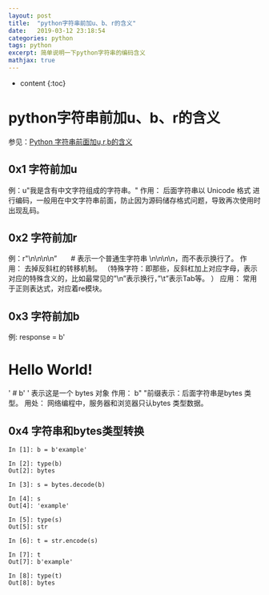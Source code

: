 ```yaml
---
layout: post
title:  "python字符串前加u、b、r的含义"
date:   2019-03-12 23:18:54
categories: python
tags: python
excerpt: 简单说明一下python字符串的编码含义
mathjax: true
---
```

* content
{:toc}

# python字符串前加u、b、r的含义
参见：[Python 字符串前面加u,r,b的含义](https://www.cnblogs.com/liangmingshen/p/9274021.html)
## 0x1 字符前加u
例：u"我是含有中文字符组成的字符串。"
作用：
后面字符串以 Unicode 格式 进行编码，一般用在中文字符串前面，防止因为源码储存格式问题，导致再次使用时出现乱码。

## 0x2 字符前加r
例：r"\n\n\n\n”　　# 表示一个普通生字符串 \n\n\n\n，而不表示换行了。
作用：
去掉反斜杠的转移机制。
（特殊字符：即那些，反斜杠加上对应字母，表示对应的特殊含义的，比如最常见的”\n”表示换行，”\t”表示Tab等。 ）
应用：
常用于正则表达式，对应着re模块。

## 0x3 字符前加b
例: response = b'<h1>Hello World!</h1>'     # b' ' 表示这是一个 bytes 对象
作用：
b" "前缀表示：后面字符串是bytes 类型。
用处：
网络编程中，服务器和浏览器只认bytes 类型数据。

## 0x4 字符串和bytes类型转换
```
In [1]: b = b'example'

In [2]: type(b)
Out[2]: bytes

In [3]: s = bytes.decode(b)

In [4]: s
Out[4]: 'example'

In [5]: type(s)
Out[5]: str

In [6]: t = str.encode(s)

In [7]: t
Out[7]: b'example'

In [8]: type(t)
Out[8]: bytes
```
